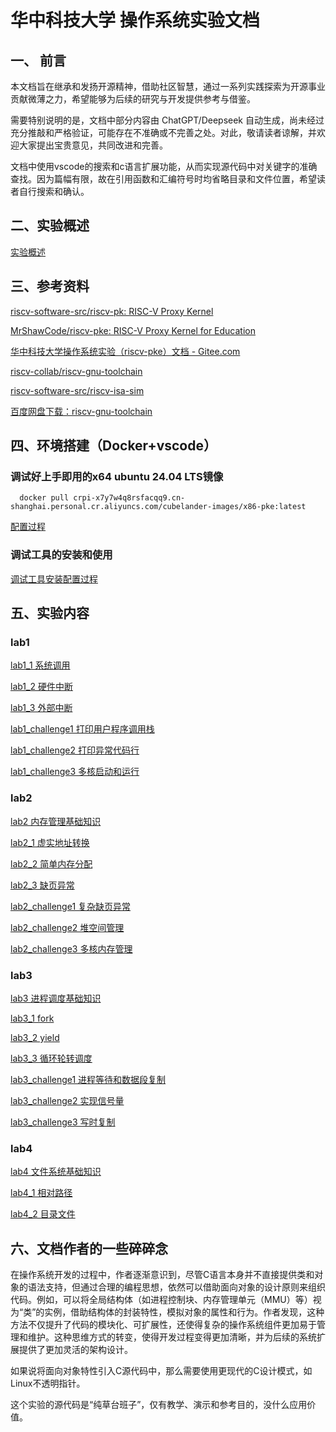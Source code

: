 # 华中科技大学 操作系统实验文档
## 一、 前言

本文档旨在继承和发扬开源精神，借助社区智慧，通过一系列实践探索为开源事业贡献微薄之力，希望能够为后续的研究与开发提供参考与借鉴。

需要特别说明的是，文档中部分内容由 ChatGPT/Deepseek 自动生成，尚未经过充分推敲和严格验证，可能存在不准确或不完善之处。对此，敬请读者谅解，并欢迎大家提出宝贵意见，共同改进和完善。

文档中使用vscode的搜索和c语言扩展功能，从而实现源代码中对关键字的准确查找。因为篇幅有限，故在引用函数和汇编符号时均省略目录和文件位置，希望读者自行搜索和确认。




## 二、实验概述

[实验概述](lab/实验概述.md)


## 三、参考资料

[riscv-software-src/riscv-pk: RISC-V Proxy Kernel](https://github.com/riscv-software-src/riscv-pk.git)

[MrShawCode/riscv-pke: RISC-V Proxy Kernel for Education](https://github.com/MrShawCode/riscv-pke)

[华中科技大学操作系统实验（riscv-pke）文档 - Gitee.com](https://gitee.com/hustos/pke-doc/tree/master)

[riscv-collab/riscv-gnu-toolchain](https://github.com/riscv-collab/riscv-gnu-toolchain)

[riscv-software-src/riscv-isa-sim](https://github.com/riscv-software-src/riscv-isa-sim)

[百度网盘下载：riscv-gnu-toolchain](https://pan.baidu.com/s/1Z9xKV_UY2Li_SxYrbJT5Zw?pwd=cpbf)


## 四、环境搭建（Docker+vscode）
### 调试好上手即用的x64 ubuntu 24.04 LTS镜像
```
  docker pull crpi-x7y7w4q8rsfacqq9.cn-shanghai.personal.cr.aliyuncs.com/cubelander-images/x86-pke:latest
```
[配置过程](lab/环境配置.md)

### 调试工具的安装和使用

[调试工具安装配置过程](lab/调试工具.md)


## 五、实验内容

### lab1

[lab1_1 系统调用](lab/lab1_1.md)

[lab1_2 硬件中断](lab/lab1_2.md)

[lab1_3 外部中断](lab/lab1_3.md)

[lab1_challenge1 打印用户程序调用栈](lab/lab1_challenge1.md)


[lab1_challenge2 打印异常代码行](lab/lab1_challenge2.md)

[lab1_challenge3 多核启动和运行](lab/lab1_challenge3.md)

### lab2

[lab2 内存管理基础知识](lab/lab2.md)

[lab2_1 虚实地址转换](lab/lab2_1.md)

[lab2_2 简单内存分配](lab/lab2_2.md)

[lab2_3 缺页异常](lab/lab2_2.md)

[lab2_challenge1 复杂缺页异常](lab/lab2_challenge1.md)

[lab2_challenge2 堆空间管理](lab/lab2_challenge2.md)

[lab2_challenge3 多核内存管理](lab/lab2_challenge3.md)


### lab3
[lab3 进程调度基础知识](lab/lab3.md)

[lab3_1 fork](lab/lab3_1.md)

[lab3_2 yield](lab/lab3_2.md)

[lab3_3 循环轮转调度](lab/lab3_3.md)

[lab3_challenge1 进程等待和数据段复制](lab/lab3_challenge1.md)

[lab3_challenge2 实现信号量](lab/lab3_challenge2.md)

[lab3_challenge3 写时复制](lab/lab3_challenge3.md)

### lab4

[lab4 文件系统基础知识](lab/lab4.md)

[lab4_1 相对路径](lab/lab4_1.md)

[lab4_2 目录文件](lab/lab4_2.md)

## 六、文档作者的一些碎碎念

在操作系统开发的过程中，作者逐渐意识到，尽管C语言本身并不直接提供类和对象的语法支持，但通过合理的编程思想，依然可以借助面向对象的设计原则来组织代码。例如，可以将全局结构体（如进程控制块、内存管理单元（MMU）等）视为“类”的实例，借助结构体的封装特性，模拟对象的属性和行为。作者发现，这种方法不仅提升了代码的模块化、可扩展性，还使得复杂的操作系统组件更加易于管理和维护。这种思维方式的转变，使得开发过程变得更加清晰，并为后续的系统扩展提供了更加灵活的架构设计。

如果说将面向对象特性引入C源代码中，那么需要使用更现代的C设计模式，如Linux不透明指针。

这个实验的源代码是“纯草台班子”，仅有教学、演示和参考目的，没什么应用价值。